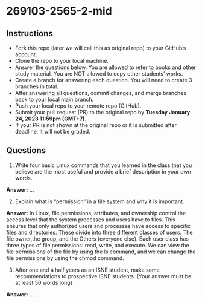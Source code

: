 # 269103-2565-2-mid

## Instructions

- Fork this repo (later we will call this as original repo) to your GitHub’s account. 
- Clone the repo to your local machine.
- Answer the questions below. You are allowed to refer to books and other study material. You are NOT allowed to copy other students’ works. 
- Create a branch for answering each question. You will need to create 3 branches in total.
- After answering all questions, commit changes, and merge branches back to your local main branch.
- Push your local repo to your remote repo (GitHub).
- Submit your pull request (PR) to the original repo by **Tuesday January 24, 2023 11:59pm (GMT+7)**.
- If your PR is not shown at the original repo or it is submitted after deadline, it will not be graded.

## Questions

1. Write four basic Linux commands that you learned in the class that you believe are the most useful and provide a brief description in your own words. 

**Answer:** ...

2. Explain what is “permission” in a file system and why it is important.

**Answer:** In Linux, file permissions, attributes, and ownership control the access level that the system processes and users have to files. This ensures that only authorized users and processes have access to specific files and directories. These divide into three different classes of users: The file owner,the group, and the Others (everyone else). Each user class has three types of file permissions: read, write, and execute. We can view the file permissions of the file by using the ls command, and we can change the file permissions by using the chmod command.


3. After one and a half years as an ISNE student, make some recommendations to prospective ISNE students. (Your answer must be at least 50 words long)

**Answer:** ...
